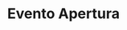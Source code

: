 ---
title: "Evento Apertura"
name: "Evento Apertura"
address: "Via della Vasca Navale, 84"
coverImage: "images/events/roma-tre-rettorato.png"
day: "monday"
weight: 1
start_time: "09:00"
end_time: "10:30"
context: "all"
speakers:
  - "mario-rossi"
  - "guest-1"
  - "guest-1"
  - "mario-rossi"
  - "guest-1"
  - "guest-1"
  - "mario-rossi"
  - "guest-1"
  - "guest-1"

---